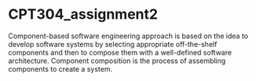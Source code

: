 # CPT304_assignment2
Component-based software engineering approach is based on the idea to develop software  systems by selecting appropriate off-the-shelf components and then to compose them with  a well-defined software architecture. Component composition is the process of assembling  components to create a system.
